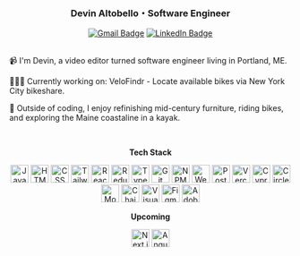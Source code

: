 <div id="header" align="center">

### Devin Altobello・Software Engineer

<div id="badges"></div>
	<a href="mailto:dl.altobello@gmail.com">
	  <img src="https://img.shields.io/badge/Gmail-26444c?style=for-the-badge&logo=gmail&logoColor=white" alt="Gmail Badge"/></a>
	<a href="https://www.linkedin.com/in/devin-altobello/">
	   <img src="https://img.shields.io/badge/LinkedIn-256685?style=for-the-badge&logo=linkedin&logoColor=white" alt="LinkedIn Badge"/></a>
</div>

<br>





📹 I'm Devin, a video editor turned software engineer living in Portland, ME.

👨🏻‍💻 Currently working on: VeloFindr - Locate available bikes via New York City bikeshare.

🌲 Outside of coding, I enjoy refinishing mid-century furniture, riding bikes, and exploring the Maine coastaline in a kayak.

<br>

<div id="footer" align="center">

<b>Tech Stack</b>

<p>
  
<img title="JavaScript" width="32px" src="https://cdn.jsdelivr.net/gh/devicons/devicon/icons/javascript/javascript-original.svg" alt="JavaScript" />
<img title="HTML" width="32px" src="https://cdn.jsdelivr.net/gh/devicons/devicon/icons/html5/html5-original.svg" alt="HTML" />
<img title="CSS" width="32px" src="https://cdn.jsdelivr.net/gh/devicons/devicon/icons/css3/css3-original.svg" alt="CSS" />
<img title="TailwindCSS" height="32" width="32" src="https://cdn.simpleicons.org/tailwindcss" alt="TailwindCSS"/>
<img title="React" width="32px" src="https://cdn.jsdelivr.net/gh/devicons/devicon/icons/react/react-original.svg" alt="React" />
<img title="Redux" width="32px" src="https://cdn.jsdelivr.net/gh/devicons/devicon/icons/redux/redux-original.svg" alt="Redux" />
<img title="TypeScript" width="32px" src="https://cdn.jsdelivr.net/gh/devicons/devicon/icons/typescript/typescript-original.svg" alt="TypeScript" />

<img title="Git" width="32px" src="https://cdn.jsdelivr.net/gh/devicons/devicon/icons/git/git-original.svg" alt="Git" />
<img title="NPM" width="32px" src="https://cdn.jsdelivr.net/gh/devicons/devicon/icons/npm/npm-original-wordmark.svg" alt="NPM" />
<img title="Webpack" width="32px" src="https://cdn.jsdelivr.net/gh/devicons/devicon/icons/webpack/webpack-original.svg" alt="Webpack" />
<img title="Postman" height="32" width="32" src="https://cdn.simpleicons.org/postman" alt="Postman"/>
<img title="Vercel" height="32" width="32" src="https://cdn.simpleicons.org/vercel/gray" alt="Vercel"/>
<img title="Cypress" height="32" width="32" src="https://cdn.simpleicons.org/cypress" alt="Cypress"/>
<img title="CircleCI" height="32" width="32" src="https://cdn.simpleicons.org/circleci" alt="CircleCI"/>
<img title="Mocha" width="32px" src="https://cdn.jsdelivr.net/gh/devicons/devicon/icons/mocha/mocha-plain.svg" alt="Mocha" />
<img title="Chai" height="32" width="32" src="https://cdn.simpleicons.org/chai" alt="Chai"/>
<img title="Visual Studio Code" width="32px" src="https://cdn.jsdelivr.net/gh/devicons/devicon/icons/vscode/vscode-original.svg" alt="Visual Studio Code" />
<img title="Figma" width="32px" src="https://cdn.jsdelivr.net/gh/devicons/devicon/icons/figma/figma-original.svg" alt="Figma" />
<img title="Adobe Photoshop" width="32px" src="https://cdn.jsdelivr.net/gh/devicons/devicon/icons/photoshop/photoshop-plain.svg" alt="Adobe Photoshop" />

</p>

<b>Upcoming</b>
<p>
<img title="Next.js" width="32px" src="https://imgur.com/oWrXoIa.png" alt="Next.js" />
<img title="Angular" height="32" width="32" src="https://cdn.simpleicons.org/angular/red" alt="Angular"/>
</p>
</div>
